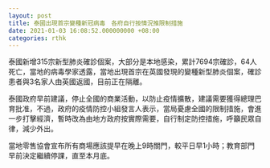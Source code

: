 ```yaml
---
layout: post
title: 泰國出現首宗變種新冠病毒　各府自行按情況推限制措施
date: 2021-01-03 16:08:52.000000000 +08:00
categories: rthk
---
```


泰國新增315宗新型肺炎確診個案，大部分是本地感染，累計7694宗確診，64人死亡，當地的病毒學家透露，當地出現首宗在英國發現的變種新型肺炎個案，確診患者與3名家人由英國返國，目前正在隔離。

泰國政府早前建議，停止全國的商業活動，以防止疫情擴散，建議需要獲得總理巴育批准，不過，政府的疫情防控小組發言人表示，當局憂慮全國的限制措施，會進一步打擊經濟，暫時改為由地方政府按實際需要，自行制定防控措施，呼籲民眾自律，減少外出。

當地零售協會宣布所有商場應該提早在晚上9時關門，較平日早1小時；教育部門早前決定繼續停課，直至本月底。
